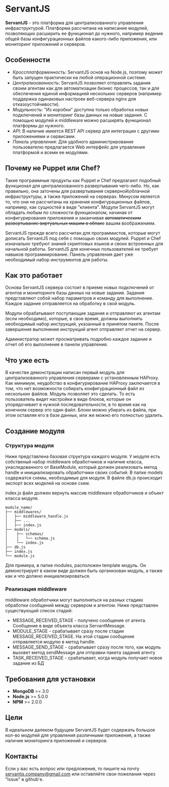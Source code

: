 # ServantJS
**ServantJS** - это платформа для централизованного управления инфраструктурой. Платформа рассчитана на написание модулей, позволяющих расширить ее функционал до нужного, например ведение общей базы конфигурационных файлов какого-либо приложения, или мониторинг приложений и серверов.

## Особенности

* *Кроссплатформенность*: ServantJS основ на Node.js, поэтому может быть запущен практически на любой операционной системе.
* *Централизованность*: ServantJS позволяет отправлять задания своим агентам как для автоматизации бизнес процессов, так и для обеспечения единой информацией нескольких серверов (например поддержка одинаковых настроек веб-сервера nginx для отказоустойчивости).
* *Модульность*: "Из коробки" доступна только обработка новых подключений и мониторинг базы данных на новые задания. С помощью модулей и middleware можно расширять функционал платформы до нужного.
* *API*: В наличие имеется REST API сервер для интеграции с другими приложениями и сервисами.
* *Панель управления*: Для удобного администрирование пользователю предлагается Web интерфейс для управления платформой и 
всеми ее модулями.

## Почему не Puppet или Chef?

Такие программные продукты как Puppet и Chef предлагают подобный функционал для централизованного развертывания чего-либо. Но, как правильно, она заточены для развертывания серверной\облачной инфраструктуры, а также приложений на серверах. Минусом является то, что они не рассчитаны на хранения конфигурационных файлов, например, как сущностей в виде "клиента". Модули ServantJS могут обладать любым по сложности функционалом, начиная от конфигурирования приложения и заканчивая ~~автоматическим развертывание виртуальных машим в облаке~~ вашим воображением.
 
ServantJS прежде всего рассчитан для программистов, которые могут дописать ServantJS под себя с помощью своих модулей. Puppet и Chef изначально требуют знаний скриптовых языков и своих встроенных для начальной работы. ServantJS для конечных пользователей не требует навыков программирование. Панель управления дает уже необходимый набор инструментов для работы.

## Как это работает

Основа ServantJS сервера состоит в приеме новых подключений от агентов и мониторинге базы данных на новые задания. Задания представляют собой набор параметров и команду для выполнение. Каждое задание отправляется на обработку в свой модуль.

Модули обрабатывают поступающие задания и отправляют их агентам (если необходимо), которые, в свое время, должны выполнить необходимый набор инструкций, указанный в принятом пакете. После завершения выполнения инструкций агент отправляет отчет на сервер.
 
Администратор может просматривать подробно каждое задание и отчет об его выполнение в панели управления.

## Что уже есть

В качестве демонстрации написан первый модуль для централизованного управления серверами с установленным HAProxy. Как минимум, неудобство в конфигурирование HAProxy заключается в том, что нет возможности собирать конфигурационный файл из нескольких файлов. Модуль позволяет это сделать. То есть пользователь видит настройки в виде блоков,  которые он упорядочивает в нужной последовательности, в то время как на конечном сервер это один файл. Блоки можно убирать из файла, при этом оставляя его в базе данных, или же можно его полностью удалить.

## Создание модуля

### Структура модуля

Ниже представлена базовая структура каждого модуля. У модуля есть собственый набор middleware обработчиков и наличие класса, унаследованного от BaseModule, который должен реализовать метод handle и инициализировать обработчики своих событий. В папке models содержатся схемы, необходимые для модуля. В файле db.js происходит экспорт всех моделей на основе схем.
 
index.js файл должен вернуть массив middleware обработчиков и объект класса модуля.
 
```
module_name/
├── middlewares/
│   ├── middleware_handle.js
│   ├── ...
│   ├── index.js
├── models/
│    ├── schemas/
│    │   └── schema.js     
│    └── index.js
├── db.js
├── index.js
└── module.js

```


Для примера, в папке modules, расположен template модуль. Он демонстрирует в каком виде должен быть организован модуль, а также как и что должно инициализироваться.

### Реализация middleware

middleware обработчики могут выполняться на разных стадиях обработки сообщений между сервером и агентом. Ниже представлен существующий список стадий:

* MESSAGE_RECEIVED_STAGE - получено сообщение от агента. Сообщение в виде объекта класса ServantMessage. 
* MODULE_STAGE - срабатывает сразу после стадии MESSAGE_RECEIVED_STAGE. На этой стадии сообщение отправляется модулю в метод handle.
* MESSAGE_SEND_STAGE - срабатывает сразу после того, как модуль вызовет метод sendMessage для отправки пакета заданий агенту 
* TASK_RECEIVED_STAGE - срабатывает, когда модуль получает новое задание из БД

## Требования для установки

* **MongoDB** >= 3.0
* **Node.js** >= 5.0.0
* **NPM** >= 2.0.0

## Цели

В идеальном далеком будущем ServantJS будет содержать большое кол-во модулей для управления различными приложения, а также наличие мониторинга приложений и серверов. 

## Контакты

Если у вас есть вопрос или предложения, то пишите на почту servantjs.company@gmail.com или оставляйте свои пожелания через "Issue" в github'е.

